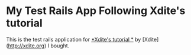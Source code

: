 
# My Test Rails App Following Xdite's tutorial

This is the test rails application for [*Xdite's tutorial *](http://xdite.org/) by [Xdite] (http://xdite.org) I bought.



